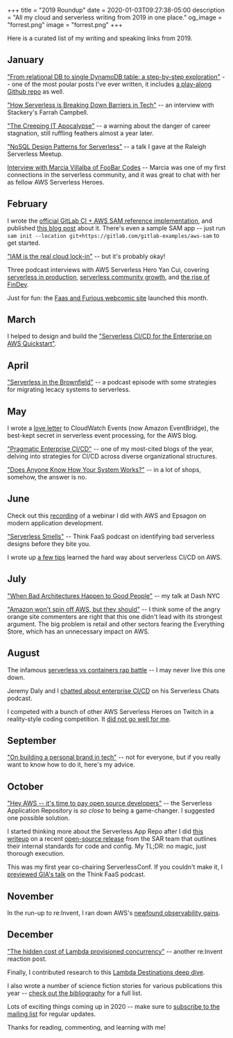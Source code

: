 +++
title = "2019 Roundup"
date = 2020-01-03T09:27:38-05:00
description = "All my cloud and serverless writing from 2019 in one place."
og_image = "forrest.png"
image = "forrest.png"
+++

Here is a curated list of my writing and speaking links from 2019.

## January

["From relational DB to single DynamoDB table: a step-by-step exploration"](https://www.trek10.com/blog/dynamodb-single-table-relational-modeling/) -- one of the most poular posts I've ever written, it includes [a play-along Github repo](https://github.com/trek10inc/ddb-single-table-example) as well.

["How Serverless is Breaking Down Barriers in Tech"](https://read.acloud.guru/how-serverless-is-breaking-down-barriers-in-tech-9b32d7fbf9e7) -- an interview with Stackery's Farrah Campbell.

["The Creeping IT Apocalypse"](https://forrestbrazeal.com/2019/01/16/cloud-irregular-the-creeping-it-apocalypse/) -- a warning about the danger of career stagnation, still ruffling feathers almost a year later.

["NoSQL Design Patterns for Serverless"](https://www.youtube.com/watch?v=wpTnzeK6gM8) -- a talk I gave at the Raleigh Serverless Meetup.

[Interview with Marcia Villalba of FooBar Codes](https://www.youtube.com/watch?v=SP1az1FXyyo) -- Marcia was one of my first connections in the serverless community, and it was great to chat with her as fellow AWS Serverless Heroes.

## February

I wrote the [official GitLab CI + AWS SAM reference implementation](https://gitlab.com/gitlab-examples/aws-sam), and published [this blog post](https://about.gitlab.com/2019/02/04/multi-account-aws-sam-deployments-with-gitlab-ci/) about it. There's even a sample SAM app -- just run `sam init --location git+https://gitlab.com/gitlab-examples/aws-sam` to get started.

["IAM is the real cloud lock-in"](https://forrestbrazeal.com/2019/02/18/cloud-irregular-iam-is-the-real-cloud-lock-in/) -- but it's probably okay!

Three podcast interviews with AWS Serverless Hero Yan Cui, covering [serverless in production](https://www.trek10.com/blog/think-faas-serverless-in-production/), [serverless community growth](https://www.trek10.com/blog/think-faas-bursting-serverless-bubble/), and [the rise of FinDev](https://www.trek10.com/blog/think-faas-devops-to-findev/).

Just for fun: the [Faas and Furious webcomic site](https://faasandfurious.com) launched this month.

## March

I helped to design and build the ["Serverless CI/CD for the Enterprise on AWS Quickstart"](https://aws.amazon.com/quickstart/architecture/serverless-cicd-for-enterprise/).

## April

["Serverless in the Brownfield"](https://www.trek10.com/blog/think-faas-serverless-brownfield/) -- a podcast episode with some strategies for migrating lecacy systems to serverless.

## May

I wrote a [love letter](https://aws.amazon.com/blogs/aws/building-serverless-pipelines-with-amazon-cloudwatch-events/) to CloudWatch Events (now Amazon EventBridge), the best-kept secret in serverless event processing, for the AWS blog.

["Pragmatic Enterprise CI/CD"](https://www.trek10.com/blog/pragmatic-enterprise-cicd/) -- one of my most-cited blogs of the year, delving into strategies for CI/CD across diverse organizational structures.

["Does Anyone Know How Your System Works?"](https://forrestbrazeal.com/2019/05/28/cloud-irregular-does-anyone-know-how-your-system-works/) -- in a lot of shops, somehow, the answer is no.

## June

Check out this [recording](https://www.youtube.com/watch?v=M215idpHA6E) of a webinar I did with AWS and Epsagon on modern application development.

["Serverless Smells"](https://www.trek10.com/blog/think-faas-serverless-smells/) -- Think FaaS podcast on identifying bad serverless designs before they bite you. 

I wrote up [a few tips](https://dev.to/trek10inc/ci-cd-aws-and-serverless-5-tips-i-learned-the-hard-way-223p) learned the hard way about serverless CI/CD on AWS.

## July

["When Bad Architectures Happen to Good People"](https://www.youtube.com/watch?v=tzHjlJbHi3s) -- my talk at Dash NYC

["Amazon won't spin off AWS, but they should"](https://forrestbrazeal.com/2019/07/24/cloud-irregular-amazon-wont-spin-off-aws-and-thats-too-bad-for-aws/) -- I think some of the angry orange site commenters are right that this one didn't lead with its strongest argument. The big problem is retail and other sectors fearing the Everything Store, which has an unnecessary impact on AWS.

## August

The infamous [serverless vs containers rap battle](https://www.trek10.com/blog/think-faas-serverless-vs-containers/) -- I may never live this one down.

Jeremy Daly and I [chatted about enterprise CI/CD](https://www.serverlesschats.com/14) on his Serverless Chats podcast. 

I competed with a bunch of other AWS Serverless Heroes on Twitch in a reality-style coding competition. It [did not go well for me](https://www.twitch.tv/events/lcZg3S89QOGTjzAuap1OUw).

## September

["On building a personal brand in tech"](https://forrestbrazeal.com/2019/09/22/cloud-irregular-on-building-a-personal-brand-in-tech/) -- not for everyone, but if you really want to know how to do it, here's my advice.

## October

["Hey AWS -- it's time to pay open source developers"](https://forrestbrazeal.com/2019/10/23/hey-aws---its-time-to-pay-oss-developers/) -- the Serverless Application Repository is *so close* to being a game-changer. I suggested one possible solution.

I started thinking more about the Serverless App Repo after I did [this writeup](https://www.trek10.com/blog/examining-aws-serverless-apps/) on a recent [open-source release](https://github.com/awslabs/realworld-serverless-application) from the SAR team that outlines their internal standards for code and config. My TL;DR: no magic, just thorough execution.

This was my first year co-chairing ServerlessConf. If you couldn't make it, I [previewed GIA's talk](https://www.trek10.com/blog/think-faas-serverless-in-the-cloud-with-diamonds/) on the Think FaaS podcast.

## November

In the run-up to re:Invent, I ran down AWS's [newfound observability gains](https://www.trek10.com/blog/preinvent-observability/).

## December

["The hidden cost of Lambda provisioned concurrency"](https://www.trek10.com/blog/provisioned-lambda-concurrency/) -- another re:Invent reaction post.

Finally, I contributed research to this [Lambda Destinations deep dive](https://www.trek10.com/blog/lambda-destinations-what-we-learned-the-hard-way/).

I also wrote a number of science fiction stories for various publications this year -- [check out the bibliography](https://forrestbrazeal.com/#bibliography) for a full list.

Lots of exciting things coming up in 2020 -- make sure to [subscribe to the mailing list](https://forrestbrazeal.com/mailing-list) for regular updates.

Thanks for reading, commenting, and learning with me!